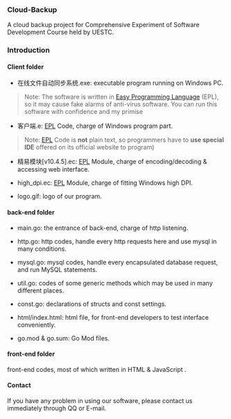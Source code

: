 ### Cloud-Backup
A cloud backup project for Comprehensive Experiment of Software Development Course held by UESTC.

### Introduction

#### Client folder
- 在线文件自动同步系统.exe: executable program running on Windows PC.
> Note: The software is written in [Easy Programming Language](http://www.dywt.com.cn/) (EPL), so it may cause fake alarms of anti-virus software. You can run this software with confidence and my primise

- 客户端.e: [EPL](http://www.dywt.com.cn/) Code, charge of Windows program part.
> Note: [EPL](http://www.dywt.com.cn/) Code is **not** plain text, so programmers have to **use special IDE** offered on its official website to program)

- 精易模块[v10.4.5].ec: [EPL](http://www.dywt.com.cn/) Module, charge of encoding/decoding & accessing web interface.

- high_dpi.ec: [EPL](http://www.dywt.com.cn/) Module, charge of fitting Windows high DPI.

- logo.gif: logo of our program.

#### back-end folder

- main.go: the entrance of back-end, charge of http listening.

- http.go: http codes, handle every http requests here and use mysql in many conditions.

- mysql.go: mysql codes, handle every encapsulated database request, and run MySQL statements.

- util.go: codes of some generic methods which may be used in many different places.

- const.go: declarations of structs and const settings.

- html/index.html: html file, for front-end developers to test interface conveniently.

- go.mod & go.sum: Go Mod files.

#### front-end folder

front-end codes, most of which written in HTML & JavaScript .

#### Contact
If you have any problem in using our software, please contact us immediately through QQ or E-mail.